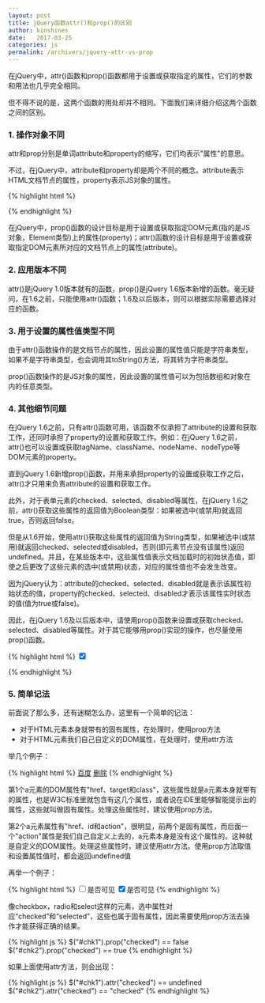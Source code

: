 ```yaml
---
layout: post
title: jQuery函数attr()和prop()的区别
author: kinshines
date:   2017-03-25
categories: js
permalink: /archivers/jquery-attr-vs-prop
---
```


<p class="lead"> 在jQuery中，attr()函数和prop()函数都用于设置或获取指定的属性，它们的参数和用法也几乎完全相同。

但不得不说的是，这两个函数的用处却并不相同。下面我们来详细介绍这两个函数之间的区别。</p>

### 1. 操作对象不同
attr和prop分别是单词attribute和property的缩写，它们均表示"属性"的意思。

不过，在jQuery中，attribute和property却是两个不同的概念。attribute表示HTML文档节点的属性，property表示JS对象的属性。

{% highlight html %}
<!-- 这里的id、class、data_id均是该元素文档节点的attribute -->
<div id="message" class="test" data_id="123"></div>

<script type="text/javascript">
// 这里的name、age、url均是obj的property
var obj = { name: "CodePlayer", age: 18, url: "http://www.365mini.com/" };
</script>
{% endhighlight %}

在jQuery中，prop()函数的设计目标是用于设置或获取指定DOM元素(指的是JS对象，Element类型)上的属性(property)；attr()函数的设计目标是用于设置或获取指定DOM元素所对应的文档节点上的属性(attribute)。

### 2. 应用版本不同

attr()是jQuery 1.0版本就有的函数，prop()是jQuery 1.6版本新增的函数。毫无疑问，在1.6之前，只能使用attr()函数；1.6及以后版本，则可以根据实际需要选择对应的函数。

### 3. 用于设置的属性值类型不同
由于attr()函数操作的是文档节点的属性，因此设置的属性值只能是字符串类型，如果不是字符串类型，也会调用其toString()方法，将其转为字符串类型。

prop()函数操作的是JS对象的属性，因此设置的属性值可以为包括数组和对象在内的任意类型。

### 4. 其他细节问题
在jQuery 1.6之前，只有attr()函数可用，该函数不仅承担了attribute的设置和获取工作，还同时承担了property的设置和获取工作。例如：在jQuery 1.6之前，attr()也可以设置或获取tagName、className、nodeName、nodeType等DOM元素的property。

直到jQuery 1.6新增prop()函数，并用来承担property的设置或获取工作之后，attr()才只用来负责attribute的设置和获取工作。

此外，对于表单元素的checked、selected、disabled等属性，在jQuery 1.6之前，attr()获取这些属性的返回值为Boolean类型：如果被选中(或禁用)就返回true，否则返回false。

但是从1.6开始，使用attr()获取这些属性的返回值为String类型，如果被选中(或禁用)就返回checked、selected或disabled，否则(即元素节点没有该属性)返回undefined。并且，在某些版本中，这些属性值表示文档加载时的初始状态值，即使之后更改了这些元素的选中(或禁用)状态，对应的属性值也不会发生改变。

因为jQuery认为：attribute的checked、selected、disabled就是表示该属性初始状态的值，property的checked、selected、disabled才表示该属性实时状态的值(值为true或false)。

因此，在jQuery 1.6及以后版本中，请使用prop()函数来设置或获取checked、selected、disabled等属性。对于其它能够用prop()实现的操作，也尽量使用prop()函数。

{% highlight html %}
<input id="uid" type="checkbox" checked="checked" value="1">

<script type="text/javascript">
// 当前jQuery版本为1.11.1
var uid = document.getElementById("uid");
var $uid = $(uid);

document.writeln( $uid.attr("checked") ); // checked
document.writeln( $uid.prop("checked") ); // true

// 取消复选框uid的选中(将其设为false即可)
// 相当于 uid.checked = false;
$uid.prop("checked", false);

// attr()获取的是初始状态的值，即使取消了选中，也不会改变
document.writeln( $uid.attr("checked") ); // checked
// prop()获取的值已经发生变化
document.writeln( $uid.prop("checked") ); // false
</script>
{% endhighlight %}

### 5. 简单记法
前面说了那么多，还有迷糊怎么办，这里有一个简单的记法：
* 对于HTML元素本身就带有的固有属性，在处理时，使用prop方法
* 对于HTML元素我们自己自定义的DOM属性，在处理时，使用attr方法

举几个例子：

{% highlight html %}
<a href="http://www.baidu.com" target="_self" class="btn">百度</a>
<a href="#" id="link1" action="delete">删除</a>
{% endhighlight %}

第1个a元素的DOM属性有"href、target和class"，这些属性就是a元素本身就带有的属性，也是W3C标准里就包含有这几个属性，或者说在IDE里能够智能提示出的属性，这些就叫做固有属性。处理这些属性时，建议使用prop方法。

第2个a元素属性有"href、id和action"，很明显，前两个是固有属性，而后面一个"action"属性是我们自己自定义上去的，a元素本身是没有这个属性的。这种就是自定义的DOM属性。处理这些属性时，建议使用attr方法。使用prop方法取值和设置属性值时，都会返回undefined值

再举一个例子：

{% highlight html %}
<input id="chk1" type="checkbox" />是否可见
<input id="chk2" type="checkbox" checked="checked" />是否可见
{% endhighlight %}

像checkbox，radio和select这样的元素，选中属性对应“checked”和“selected”，这些也属于固有属性，因此需要使用prop方法去操作才能获得正确的结果。

{% highlight js %}
$("#chk1").prop("checked") == false
$("#chk2").prop("checked") == true
{% endhighlight %}

如果上面使用attr方法，则会出现：

{% highlight js %}
$("#chk1").attr("checked") == undefined
$("#chk2").attr("checked") == "checked"
{% endhighlight %}